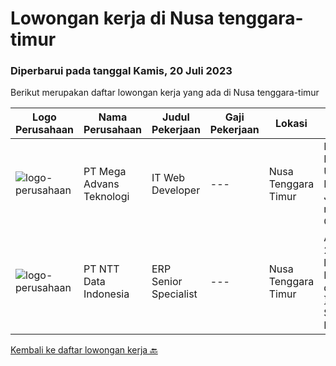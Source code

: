 
  # Lowongan kerja di Nusa tenggara-timur

  ### Diperbarui pada tanggal Kamis, 20 Juli 2023

  Berikut merupakan daftar lowongan kerja yang ada di Nusa tenggara-timur

  |Logo Perusahaan | Nama Perusahaan | Judul Pekerjaan | Gaji Pekerjaan | Lokasi | Deskripsi | Tanggal diunggah | Pranala |
  | -------------- | --------------- | --------------- | --------- | --------- | -------------- | ------- | ----------- |
  |![logo-perusahaan](https://image-service-cdn.seek.com.au/5a6f78becc9e2c018bb3854b4d3e5219fc2e7280/ee4dce1061f3f616224767ad58cb2fc751b8d2dc)|PT Mega Advans Teknologi|IT Web Developer|---|Nusa Tenggara Timur|IT Web Developer / ProgrammerKualifikasi:1. Usia Maks. 30th2. Pendidikan min D3/S1 Jurusan IT (Wajib) / IPK min. 2,753. Fresh Graduate (welcome)4....|Kamis, 29 Juni 2023|https://www.jobstreet.co.id/id/job/it-web-developer-1036298166?token=0~16c5ae03-91f9-4699-8862-f51c5ab78033&sectionRank=1&jobId=jobstreet-id-job-1036298166|
|![logo-perusahaan](https://image-service-cdn.seek.com.au/5c07f6241f19f0664e51c3542e05aead1ea7cc15/ee4dce1061f3f616224767ad58cb2fc751b8d2dc)|PT NTT Data Indonesia|ERP Senior Specialist|---|Nusa Tenggara Timur|Apply nowDate: Jul 13, 2023Location: Any NTT location, KA, IN*************** { display: inline; }Company: NTT DATA ServicesReq ID: 242415 NTT DATA...|Rabu, 12 Juli 2023|https://www.jobstreet.co.id/id/job/erp-senior-specialist-1036400052?token=0~16c5ae03-91f9-4699-8862-f51c5ab78033&sectionRank=2&jobId=jobstreet-id-job-1036400052|


  [Kembali ke daftar lowongan kerja 🔙](../README.md#daftar-lowongan-kerja)
  